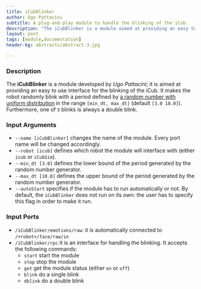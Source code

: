 ```yaml
---
title: iCubBlinker
author: Ugo Pattacini
subtitle: A plug-and-play module to handle the blinking of the iCub.
description: "The iCubBlinker is a module aimed at providing an easy to use interface for the blinking of the iCub. It makes the robot randomly blink with a period defined by a random number with uniform distribution."
layout: post
tags: [module,documentation]
header-bg: abstracts/abstract-3.jpg

---
```


### Description
The **iCubBlinker** is a module developed by *Ugo Pattacini*; it is aimed at providing an easy to use interface for the blinking of the iCub. It makes the robot randomly blink with a period defined by [a random number with uniform distribution](http://wiki.icub.org/yarpdoc/classyarp_1_1math_1_1Rand.html#a0a55882615bb43b8a0a73827631090aa) in the range `[min_dt, max_dt]` (default `[3.0 10.0]`). Furthermore, one of `5` blinks is always a double blink.

### Input Arguments
* `--name [iCubBlinker]` changes the name of the module. Every port name will be changed accordingly.
* `--robot [icub]`       defines which robot the module will interface with (either `icub` or `iCubSim`).
* `--min_dt [3.0]`       defines the lower bound of the period generated by the random number generator.
* `--max_dt [10.0]`      defines the upper bound of the period generated by the random number generator.
* `--autoStart`          specifies if the module has to run automatically or not. By default, the `iCubBlinker` does not run on its own: the user has to specify this flag in order to make it run.

### Input Ports
* `/iCubBlinker/emotions/raw`: it is automatically connected to `/+robot+/face/raw/in`
* `/iCubBlinker/rpc` it is an interface for handling the blinking. It accepts the following commands:
  * `start` start the module
  * `stop` stop the module
  * `get` get the module status (either `on` or `off`)
  * `blink` do a single blink
  * `dblink` do a double blink
